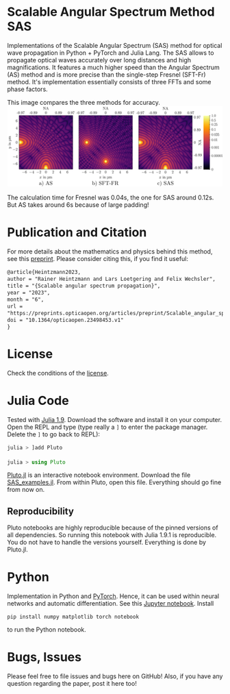 # Scalable Angular Spectrum Method SAS
Implementations of the Scalable Angular Spectrum (SAS) method for optical wave propagation in Python + PyTorch and Julia Lang.
The SAS allows to propagate optical waves accurately over long distances and high magnifications. 
It features a much higher speed than the Angular Spectrum (AS) method and is more precise than the single-step Fresnel (SFT-Fr) method.
It's implementation essentially consists of three FFTs and some phase factors.

This image compares the three methods for accuracy.
![](example.png)

The calculation time for Fresnel was 0.04s, the one for SAS around 0.12s. But AS takes around 6s because of large padding!

# Publication and Citation
For more details about the mathematics and physics behind this method, see this [preprint](https://preprints.opticaopen.org/articles/preprint/Scalable_angular_spectrum_propagation/23498453).
Please consider citing this, if you find it useful:
```
@article{Heintzmann2023,
author = "Rainer Heintzmann and Lars Loetgering and Felix Wechsler",
title = "{Scalable angular spectrum propagation}",
year = "2023",
month = "6",
url = "https://preprints.opticaopen.org/articles/preprint/Scalable_angular_spectrum_propagation/23498453",
doi = "10.1364/opticaopen.23498453.v1"
}
```

# License
Check the conditions of the [license](LICENSE).


# Julia Code
Tested with [Julia 1.9](https://julialang.org/downloads/). Download the software and install it on your computer. 
Open the REPL and type (type really a `]` to enter the package manager. Delete the `]` to go back to REPL):
```julia
julia > ]add Pluto

julia > using Pluto
```
[Pluto.jl](https://github.com/fonsp/Pluto.jl) is an interactive notebook environment.
Download the file [SAS_examples.jl](SAS_examples.jl). From within Pluto, open this file.
Everything should go fine from now on.

## Reproducibility
Pluto notebooks are highly reproducible because of the pinned versions of all dependencies. So running this notebook with Julia 1.9.1 is reproducible. You do not have to handle the versions yourself. Everything is done by Pluto.jl.

# Python
Implementation in Python and [PyTorch](https://pytorch.org/). Hence, it can be used within neural networks and automatic differentiation.
See this [Jupyter notebook](SAS_pytorch.ipynb).
Install
```
pip install numpy matplotlib torch notebook
```
to run the Python notebook.

# Bugs, Issues
Please feel free to file issues and bugs here on GitHub! Also, if you have any question regarding the paper, post it here too!

